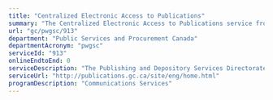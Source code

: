```yaml
---
title: "Centralized Electronic Access to Publications"
summary: "The Centralized Electronic Access to Publications service from Public Services and Procurement Canada is not available end-to-end online, according to the GC Service Inventory."
url: "gc/pwgsc/913"
department: "Public Services and Procurement Canada"
departmentAcronym: "pwgsc"
serviceId: "913"
onlineEndtoEnd: 0
serviceDescription: "The Publishing and Depository Services Directorate (PDSD) acquires and catalogues an extensive variety of Government of Canada publications and makes them available through publications.gc.ca."
serviceUrl: "http://publications.gc.ca/site/eng/home.html"
programDescription: "Communications Services"
---
```

